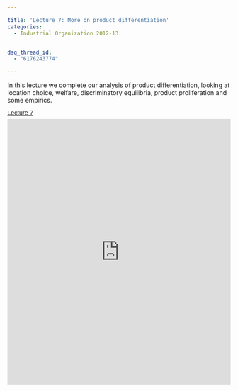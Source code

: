 ```yaml
---

title: 'Lecture 7: More on product differentiation'
categories:
  - Industrial Organization 2012-13


dsq_thread_id:
  - "6176243774"

---
```

In this lecture we complete our analysis of product differentiation, looking at location choice, welfare, discriminatory equilibria, product proliferation and some empirics.  <a title="View Lecture 7 on Scribd" href="http://www.scribd.com/doc/114160365/Lecture-7" style="margin: 12px auto 6px auto; font-family: Helvetica,Arial,Sans-serif; font-style: normal; font-variant: normal; font-weight: normal; font-size: 14px; line-height: normal; font-size-adjust: none; font-stretch: normal; -x-system-font: none; display: block; text-decoration: underline;">Lecture 7</a><iframe src="http://www.scribd.com/embeds/114160365/content?start_page=1&view_mode=scroll&access_key=key-21xogxg3yqy1zxy75mbc" data-auto-height="true" data-aspect-ratio="1.33333333333333" scrolling="no" width="100%" height="600" frameborder="0"></iframe>